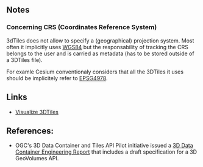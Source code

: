 ## Notes

### Concerning CRS (Coordinates Reference System)
3dTiles does not allow to specify a (geographical) projection system. Most often it 
implicitly uses [WGS84](https://docs.ogc.org/cs/18-053r2/18-053r2.html#25) but the
responsability of tracking the CRS belongs to the user and is carried as metadata
(has to be stored outside of a 3DTiles file).

For examle Cesium conventionaly considers that all the 3DTiles it uses should be 
implicitely refer to [EPSG4978](https://epsg.io/4978). 

## Links
- [Visualize 3DTiles](Visualize3DTiles.md)

## References:


- OGC's 3D Data Container and Tiles API Pilot initiative issued a 
  [3D Data Container Engineering Report]( https://docs.ogc.org/per/20-029.html)
  that includes a draft specification for a 3D GeoVolumes API.
